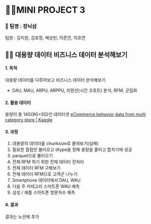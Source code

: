 # 👩‍💻MINI PROJECT 3
### 👯 팀명 : 장뇌삼
팀원 : 김지원, 김효정, 배상빈, 이준언, 이호연

## 👩‍💼 대용량 데이터 비즈니스 데이터 분석해보기

#### 1. 목적
대용량 데이터를 다루어보고 비즈니스 데이터 분석해보기 
- DAU, MAU, ARPU, ARPPU, 리텐션(시간 코호트) 분석, RFM, 군집화

#### 2. 활용 데이터
용량이 총 14G(9G+5G)인 데이터셋
[eCommerce behavior data from multi category store | Kaggle](https://www.kaggle.com/datasets/mkechinov/ecommerce-behavior-data-from-multi-category-store?select=2019-Oct.csv)

#### 3. 과정
1. 대용량의 데이터를 chunksize로 줄여보기(실패)
2. 필요한 컬럼만 불러오고 dtype을 정해 용량을 줄이고 합치기에 성공
3. parquet으로 불러오기
4. 전체 RFM 하기 위한 전체 데이터 전처리
5. 전체 데이터 RFM 구해보기
6. 전체 데이터 RFM으로 고객군 나누기
7. Smartphone 데이터에서 DAU, WAU
8. 다음 주 카테고리 스마트폰 WAU 예측
9. 삼성 / 애플 스마트폰 방문자수 예측

#### 4. 결과
결과는 노션에 추가
